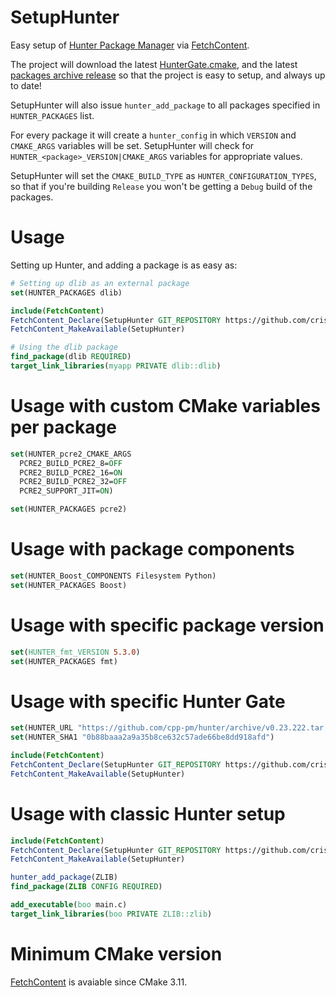 # SetupHunter
Easy setup of [Hunter Package Manager](https://github.com/cpp-pm/hunter) via [FetchContent](https://cmake.org/cmake/help/latest/module/FetchContent.html).

The project will download the latest [HunterGate.cmake](https://github.com/cpp-pm/gate), and the latest [packages archive release](https://github.com/cpp-pm/hunter/releases/) so that the project is easy to setup, and always up to date!

SetupHunter will also issue `hunter_add_package` to all packages specified in `HUNTER_PACKAGES` list.

For every package it will create a `hunter_config` in which `VERSION` and `CMAKE_ARGS` variables will be set. SetupHunter will check for `HUNTER_<package>_VERSION|CMAKE_ARGS`
variables for appropriate values.

SetupHunter will set the `CMAKE_BUILD_TYPE` as `HUNTER_CONFIGURATION_TYPES`, so that if you're building `Release` you won't be getting a `Debug` build of the packages.

# Usage

Setting up Hunter, and adding a package is as easy as:

```cmake
# Setting up dlib as an external package
set(HUNTER_PACKAGES dlib)

include(FetchContent)
FetchContent_Declare(SetupHunter GIT_REPOSITORY https://github.com/cristianadam/SetupHunter)
FetchContent_MakeAvailable(SetupHunter)

# Using the dlib package
find_package(dlib REQUIRED)
target_link_libraries(myapp PRIVATE dlib::dlib)
```

# Usage with custom CMake variables per package
```cmake
set(HUNTER_pcre2_CMAKE_ARGS
  PCRE2_BUILD_PCRE2_8=OFF
  PCRE2_BUILD_PCRE2_16=ON
  PCRE2_BUILD_PCRE2_32=OFF
  PCRE2_SUPPORT_JIT=ON)

set(HUNTER_PACKAGES pcre2)
```

# Usage with package components
```cmake
set(HUNTER_Boost_COMPONENTS Filesystem Python)
set(HUNTER_PACKAGES Boost)
```

# Usage with specific package version
```cmake
set(HUNTER_fmt_VERSION 5.3.0)
set(HUNTER_PACKAGES fmt)
```

# Usage with specific Hunter Gate
```cmake
set(HUNTER_URL "https://github.com/cpp-pm/hunter/archive/v0.23.222.tar.gz")
set(HUNTER_SHA1 "0b88baaa2a9a35b8ce632c57ade66be8dd918afd")

include(FetchContent)
FetchContent_Declare(SetupHunter GIT_REPOSITORY https://github.com/cristianadam/SetupHunter)
FetchContent_MakeAvailable(SetupHunter)
```

# Usage with classic Hunter setup
```cmake
include(FetchContent)
FetchContent_Declare(SetupHunter GIT_REPOSITORY https://github.com/cristianadam/SetupHunter)
FetchContent_MakeAvailable(SetupHunter)

hunter_add_package(ZLIB)
find_package(ZLIB CONFIG REQUIRED)

add_executable(boo main.c)
target_link_libraries(boo PRIVATE ZLIB::zlib)
```

# Minimum CMake version

[FetchContent](https://cmake.org/cmake/help/latest/module/FetchContent.html) is avaiable since CMake 3.11.
